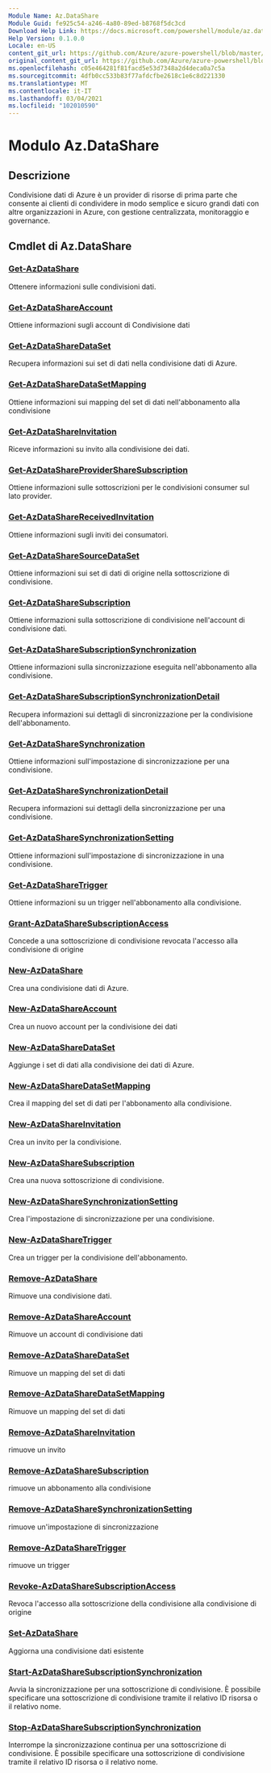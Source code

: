 ```yaml
---
Module Name: Az.DataShare
Module Guid: fe925c54-a246-4a80-89ed-b8768f5dc3cd
Download Help Link: https://docs.microsoft.com/powershell/module/az.datashare
Help Version: 0.1.0.0
Locale: en-US
content_git_url: https://github.com/Azure/azure-powershell/blob/master/src/DataShare/DataShare/help/Az.DataShare.md
original_content_git_url: https://github.com/Azure/azure-powershell/blob/master/src/DataShare/DataShare/help/Az.DataShare.md
ms.openlocfilehash: c05e464281f81facd5e53d7348a2d4deca0a7c5a
ms.sourcegitcommit: 4dfb0cc533b83f77afdcfbe2618c1e6c8d221330
ms.translationtype: MT
ms.contentlocale: it-IT
ms.lasthandoff: 03/04/2021
ms.locfileid: "102010590"
---
```

# Modulo Az.DataShare
## Descrizione
Condivisione dati di Azure è un provider di risorse di prima parte che consente ai clienti di condividere in modo semplice e sicuro grandi dati con altre organizzazioni in Azure, con gestione centralizzata, monitoraggio e governance.

## Cmdlet di Az.DataShare
### [Get-AzDataShare](Get-AzDataShare.md)
Ottenere informazioni sulle condivisioni dati.

### [Get-AzDataShareAccount](Get-AzDataShareAccount.md)
Ottiene informazioni sugli account di Condivisione dati

### [Get-AzDataShareDataSet](Get-AzDataShareDataSet.md)
Recupera informazioni sui set di dati nella condivisione dati di Azure.

### [Get-AzDataShareDataSetMapping](Get-AzDataShareDataSetMapping.md)
Ottiene informazioni sui mapping del set di dati nell'abbonamento alla condivisione

### [Get-AzDataShareInvitation](Get-AzDataShareInvitation.md)
Riceve informazioni su invito alla condivisione dei dati.

### [Get-AzDataShareProviderShareSubscription](Get-AzDataShareProviderShareSubscription.md)
Ottiene informazioni sulle sottoscrizioni per le condivisioni consumer sul lato provider.

### [Get-AzDataShareReceivedInvitation](Get-AzDataShareReceivedInvitation.md)
Ottiene informazioni sugli inviti dei consumatori.

### [Get-AzDataShareSourceDataSet](Get-AzDataShareSourceDataSet.md)
Ottiene informazioni sui set di dati di origine nella sottoscrizione di condivisione.

### [Get-AzDataShareSubscription](Get-AzDataShareSubscription.md)
Ottiene informazioni sulla sottoscrizione di condivisione nell'account di condivisione dati.

### [Get-AzDataShareSubscriptionSynchronization](Get-AzDataShareSubscriptionSynchronization.md)
Ottiene informazioni sulla sincronizzazione eseguita nell'abbonamento alla condivisione.

### [Get-AzDataShareSubscriptionSynchronizationDetail](Get-AzDataShareSubscriptionSynchronizationDetail.md)
Recupera informazioni sui dettagli di sincronizzazione per la condivisione dell'abbonamento.

### [Get-AzDataShareSynchronization](Get-AzDataShareSynchronization.md)
Ottiene informazioni sull'impostazione di sincronizzazione per una condivisione.

### [Get-AzDataShareSynchronizationDetail](Get-AzDataShareSynchronizationDetail.md)
Recupera informazioni sui dettagli della sincronizzazione per una condivisione.

### [Get-AzDataShareSynchronizationSetting](Get-AzDataShareSynchronizationSetting.md)
Ottiene informazioni sull'impostazione di sincronizzazione in una condivisione.

### [Get-AzDataShareTrigger](Get-AzDataShareTrigger.md)
Ottiene informazioni su un trigger nell'abbonamento alla condivisione.

### [Grant-AzDataShareSubscriptionAccess](Grant-AzDataShareSubscriptionAccess.md)
Concede a una sottoscrizione di condivisione revocata l'accesso alla condivisione di origine

### [New-AzDataShare](New-AzDataShare.md)
Crea una condivisione dati di Azure.

### [New-AzDataShareAccount](New-AzDataShareAccount.md)
Crea un nuovo account per la condivisione dei dati

### [New-AzDataShareDataSet](New-AzDataShareDataSet.md)
Aggiunge i set di dati alla condivisione dei dati di Azure.

### [New-AzDataShareDataSetMapping](New-AzDataShareDataSetMapping.md)
Crea il mapping del set di dati per l'abbonamento alla condivisione.

### [New-AzDataShareInvitation](New-AzDataShareInvitation.md)
Crea un invito per la condivisione.

### [New-AzDataShareSubscription](New-AzDataShareSubscription.md)
Crea una nuova sottoscrizione di condivisione.

### [New-AzDataShareSynchronizationSetting](New-AzDataShareSynchronizationSetting.md)
Crea l'impostazione di sincronizzazione per una condivisione.

### [New-AzDataShareTrigger](New-AzDataShareTrigger.md)
Crea un trigger per la condivisione dell'abbonamento.

### [Remove-AzDataShare](Remove-AzDataShare.md)
Rimuove una condivisione dati.

### [Remove-AzDataShareAccount](Remove-AzDataShareAccount.md)
Rimuove un account di condivisione dati

### [Remove-AzDataShareDataSet](Remove-AzDataShareDataSet.md)
Rimuove un mapping del set di dati

### [Remove-AzDataShareDataSetMapping](Remove-AzDataShareDataSetMapping.md)
Rimuove un mapping del set di dati

### [Remove-AzDataShareInvitation](Remove-AzDataShareInvitation.md)
rimuove un invito

### [Remove-AzDataShareSubscription](Remove-AzDataShareSubscription.md)
rimuove un abbonamento alla condivisione

### [Remove-AzDataShareSynchronizationSetting](Remove-AzDataShareSynchronizationSetting.md)
rimuove un'impostazione di sincronizzazione

### [Remove-AzDataShareTrigger](Remove-AzDataShareTrigger.md)
rimuove un trigger

### [Revoke-AzDataShareSubscriptionAccess](Revoke-AzDataShareSubscriptionAccess.md)
Revoca l'accesso alla sottoscrizione della condivisione alla condivisione di origine

### [Set-AzDataShare](Set-AzDataShare.md)
Aggiorna una condivisione dati esistente

### [Start-AzDataShareSubscriptionSynchronization](Start-AzDataShareSubscriptionSynchronization.md)
Avvia la sincronizzazione per una sottoscrizione di condivisione. È possibile specificare una sottoscrizione di condivisione tramite il relativo ID risorsa o il relativo nome.

### [Stop-AzDataShareSubscriptionSynchronization](Stop-AzDataShareSubscriptionSynchronization.md)
Interrompe la sincronizzazione continua per una sottoscrizione di condivisione. È possibile specificare una sottoscrizione di condivisione tramite il relativo ID risorsa o il relativo nome.

